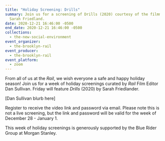 ```yaml
---
title: "Holiday Screening: Drills"
summary: Join us for a screening of Drills (2020) courtesy of the filmmaker
  Sarah Friedland.
date: 2020-12-21 16:46:00 -0500
end_date: 2020-12-21 16:46:00 -0500
collections:
  - the-new-social-environment
event_organizer:
  - the-brooklyn-rail
event_producer:
  - the-brooklyn-rail
event_platform:
  - zoom
---
```

From all of us at the *Rail*, we wish everyone a safe and happy holiday season! Join us for a week of holiday screenings curated by *Rail* Film Editor Dan Sullivan. Friday will feature *Drills* (2020) by Sarah Friedlander. 

\[Dan Sullivan blurb here]

Register to receive the video link and password via email. Please note this is not a live screening, but the link and password will be valid for the week of December 28 - January 1.

This week of holiday screenings is generously supported by the Blue Rider Group at Morgan Stanley. [](https://akosuaadoma.com/home.html)